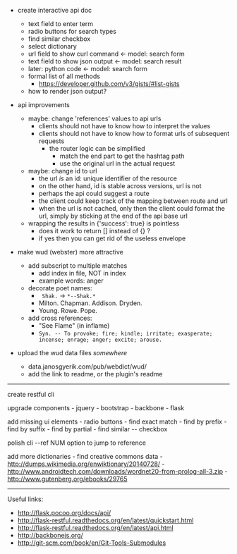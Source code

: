 - create interactive api doc
    - text field to enter term
    - radio buttons for search types
    - find similar checkbox
    - select dictionary
    - url field to show curl command <- model: search form
    - text field to show json output <- model: search result
    - later: python code <- model: search form
    - formal list of all methods
        - https://developer.github.com/v3/gists/#list-gists
    - how to render json output?

- api improvements
    - maybe: change 'references' values to api urls
        - clients should not have to know how to interpret the values
        - clients should not have to know how to format urls of subsequent requests
            - the router logic can be simplified
                - match the end part to get the hashtag path
                - use the original url in the actual request
    - maybe: change id to url
        - the url *is* an id: unique identifier of the resource
        - on the other hand, id is stable across versions, url is not
        - perhaps the api could suggest a route
        - the client could keep track of the mapping between route and url
        - when the url is not cached, only then the client could format the url,
            simply by sticking at the end of the api base url
    - wrapping the results in {'success': true} is pointless
        - does it work to return [] instead of {} ?
        - if yes then you can get rid of the useless envelope

- make wud (webster) more attractive
    - add subscript to multiple matches
        - add index in file, NOT in index
        - example words: anger
    - decorate poet names:
        - ` Shak.` -> `*--Shak.*`
        - Milton. Chapman. Addison. Dryden.
        - Young. Rowe. Pope.
    - add cross references:
        - "See Flame" (in inflame)
        - `Syn. -- To provoke; fire; kindle; irritate; exasperate; incense; enrage; anger; excite; arouse.`

- upload the wud data files *somewhere*
    - data.janosgyerik.com/pub/webdict/wud/
    - add the link to readme, or the plugin's readme

-----------------------------

create restful cli

upgrade components
    - jquery
    - bootstrap
    - backbone
    - flask

add missing ui elements
    - radio buttons
        - find exact match
        - find by prefix
        - find by suffix
        - find by partial
    - find similar -- checkbox

polish cli
    --ref NUM option to jump to reference

add more dictionaries
    - find creative commons data
        - http://dumps.wikimedia.org/enwiktionary/20140728/
        - http://www.androidtech.com/downloads/wordnet20-from-prolog-all-3.zip
        - http://www.gutenberg.org/ebooks/29765

-----------------------------

Useful links:

- http://flask.pocoo.org/docs/api/
- http://flask-restful.readthedocs.org/en/latest/quickstart.html
- http://flask-restful.readthedocs.org/en/latest/api.html
- http://backbonejs.org/
- http://git-scm.com/book/en/Git-Tools-Submodules
